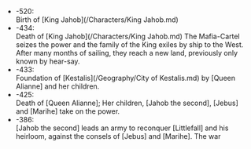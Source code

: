 
* -520:  
  Birth of [King Jahob](/Characters/King Jahob.md)
* -434:  
  Death of [King Jahob](/Characters/King Jahob.md)
  The Mafia-Cartel seizes the power and the family of the King exiles by ship to the West.
  After many months of sailing, they reach a new land, previously only known by hear-say.
* -433:  
  Foundation of [Kestalis](/Geography/City of Kestalis.md) by [Queen Alianne] and her children.
* -425:  
  Death of [Queen Alianne]; Her children, [Jahob the second], [Jebus] and [Marihe] take on the power.
* -386:  
  [Jahob the second] leads an army to reconquer [Littlefall] and his heirloom, against the consels of [Jebus] and [Marihe].
  The war 
